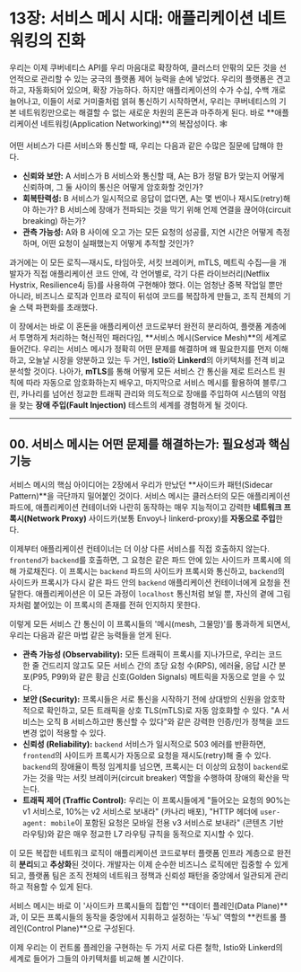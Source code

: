 # 13장: 서비스 메시 시대: 애플리케이션 네트워킹의 진화

우리는 이제 쿠버네티스 API를 우리 마음대로 확장하여, 클러스터 안팎의 모든 것을 선언적으로 관리할 수 있는 궁극의 플랫폼 제어 능력을 손에 넣었다. 우리의 플랫폼은 견고하고, 자동화되어 있으며, 확장 가능하다. 하지만 애플리케이션의 수가 수십, 수백 개로 늘어나고, 이들이 서로 거미줄처럼 얽혀 통신하기 시작하면서, 우리는 쿠버네티스의 기본 네트워킹만으로는 해결할 수 없는 새로운 차원의 혼돈과 마주하게 된다. 바로 **애플리케이션 네트워킹(Application Networking)**의 복잡성이다. 🕸️

어떤 서비스가 다른 서비스와 통신할 때, 우리는 다음과 같은 수많은 질문에 답해야 한다.
* **신뢰와 보안:** A 서비스가 B 서비스와 통신할 때, A는 B가 정말 B가 맞는지 어떻게 신뢰하며, 그 둘 사이의 통신은 어떻게 암호화할 것인가?
* **회복탄력성:** B 서비스가 일시적으로 응답이 없다면, A는 몇 번이나 재시도(retry)해야 하는가? B 서비스에 장애가 전파되는 것을 막기 위해 언제 연결을 끊어야(circuit breaking) 하는가?
* **관측 가능성:** A와 B 사이에 오고 가는 모든 요청의 성공률, 지연 시간은 어떻게 측정하며, 어떤 요청이 실패했는지 어떻게 추적할 것인가?

과거에는 이 모든 로직—재시도, 타임아웃, 서킷 브레이커, mTLS, 메트릭 수집—을 개발자가 직접 애플리케이션 코드 안에, 각 언어별로, 각기 다른 라이브러리(Netflix Hystrix, Resilience4j 등)를 사용하여 구현해야 했다. 이는 엄청난 중복 작업일 뿐만 아니라, 비즈니스 로직과 인프라 로직이 뒤섞여 코드를 복잡하게 만들고, 조직 전체의 기술 스택 파편화를 초래했다.

이 장에서는 바로 이 혼돈을 애플리케이션 코드로부터 완전히 분리하여, 플랫폼 계층에서 투명하게 처리하는 혁신적인 패러다임, **서비스 메시(Service Mesh)**의 세계로 들어간다. 우리는 서비스 메시가 정확히 어떤 문제를 해결하며 왜 필요한지를 먼저 이해하고, 오늘날 시장을 양분하고 있는 두 거인, **Istio**와 **Linkerd**의 아키텍처를 전격 비교 분석할 것이다. 나아가, **mTLS**를 통해 어떻게 모든 서비스 간 통신을 제로 트러스트 원칙에 따라 자동으로 암호화하는지 배우고, 마지막으로 서비스 메시를 활용하여 블루/그린, 카나리를 넘어선 정교한 트래픽 관리와 의도적으로 장애를 주입하여 시스템의 약점을 찾는 **장애 주입(Fault Injection)** 테스트의 세계를 경험하게 될 것이다.

---

## 00. 서비스 메시는 어떤 문제를 해결하는가: 필요성과 핵심 기능

서비스 메시의 핵심 아이디어는 2장에서 우리가 만났던 **사이드카 패턴(Sidecar Pattern)**을 극단까지 밀어붙인 것이다. 서비스 메시는 클러스터의 모든 애플리케이션 파드에, 애플리케이션 컨테이너와 나란히 동작하는 매우 지능적이고 강력한 **네트워크 프록시(Network Proxy)** 사이드카(보통 Envoy나 linkerd-proxy)를 **자동으로 주입**한다.

이제부터 애플리케이션 컨테이너는 더 이상 다른 서비스를 직접 호출하지 않는다. `frontend`가 `backend`를 호출하면, 그 요청은 같은 파드 안에 있는 사이드카 프록시에 의해 가로채진다. 이 프록시는 `backend` 파드의 사이드카 프록시와 통신하고, `backend`의 사이드카 프록시가 다시 같은 파드 안의 `backend` 애플리케이션 컨테이너에게 요청을 전달한다. 애플리케이션은 이 모든 과정이 `localhost` 통신처럼 보일 뿐, 자신의 곁에 그림자처럼 붙어있는 이 프록시의 존재를 전혀 인지하지 못한다.



이렇게 모든 서비스 간 통신이 이 프록시들의 '메시(mesh, 그물망)'를 통과하게 되면서, 우리는 다음과 같은 마법 같은 능력들을 얻게 된다.

* **관측 가능성 (Observability):** 모든 트래픽이 프록시를 지나가므로, 우리는 코드 한 줄 건드리지 않고도 모든 서비스 간의 초당 요청 수(RPS), 에러율, 응답 시간 분포(P95, P99)와 같은 황금 신호(Golden Signals) 메트릭을 자동으로 얻을 수 있다.
* **보안 (Security):** 프록시들은 서로 통신을 시작하기 전에 상대방의 신원을 암호학적으로 확인하고, 모든 트래픽을 상호 TLS(mTLS)로 자동 암호화할 수 있다. "A 서비스는 오직 B 서비스하고만 통신할 수 있다"와 같은 강력한 인증/인가 정책을 코드 변경 없이 적용할 수 있다.
* **신뢰성 (Reliability):** `backend` 서비스가 일시적으로 503 에러를 반환하면, `frontend`의 사이드카 프록시가 자동으로 요청을 재시도(retry)해 줄 수 있다. `backend`의 장애율이 특정 임계치를 넘으면, 프록시는 더 이상의 요청이 `backend`로 가는 것을 막는 서킷 브레이커(circuit breaker) 역할을 수행하여 장애의 확산을 막는다.
* **트래픽 제어 (Traffic Control):** 우리는 이 프록시들에게 "들어오는 요청의 90%는 v1 서비스로, 10%는 v2 서비스로 보내라" (카나리 배포), "HTTP 헤더에 `user-agent: mobile`이 포함된 요청은 모바일 전용 v3 서비스로 보내라" (콘텐츠 기반 라우팅)와 같은 매우 정교한 L7 라우팅 규칙을 동적으로 지시할 수 있다.

이 모든 복잡한 네트워크 로직이 애플리케이션 코드로부터 플랫폼 인프라 계층으로 완전히 **분리**되고 **추상화**된 것이다. 개발자는 이제 순수한 비즈니스 로직에만 집중할 수 있게 되고, 플랫폼 팀은 조직 전체의 네트워크 정책과 신뢰성 패턴을 중앙에서 일관되게 관리하고 적용할 수 있게 된다.

서비스 메시는 바로 이 '사이드카 프록시들의 집합'인 **데이터 플레인(Data Plane)**과, 이 모든 프록시들의 동작을 중앙에서 지휘하고 설정하는 '두뇌' 역할의 **컨트롤 플레인(Control Plane)**으로 구성된다.

이제 우리는 이 컨트롤 플레인을 구현하는 두 가지 서로 다른 철학, Istio와 Linkerd의 세계로 들어가 그들의 아키텍처를 비교해 볼 시간이다.